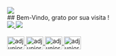 <div align="100%">
<img alingt="100%" src="https://drive.google.com/uc?id=1-280nncWuraiEucxJJY78ix1shkMaleu"/>
</div>
## Bem-Vindo, grato por sua visita !

<div alingt="100%">
  <a href="https://github.com/adjuniorbi">
  <img alingt="100%" src="https://github-readme-stats.vercel.app/api?username=adjuniorbi&show_icons=true&theme=dark&include_all_commits=true&count_private=true"/>
  <img alingt="100%" src="https://github-readme-stats.vercel.app/api/top-langs/?username=adjuniorbi&layout=compact&langs_count=7&theme=dark"/>
</div>
<div style="display: inline_block"><br>
  <img align="center" alt="adjuniorbi-sql" height="30" width="40" src="https://cdn.jsdelivr.net/gh/devicons/devicon/icons/postgresql/postgresql-original.svg"/>
  <img align="center" alt="adjuniorbi-python" height="30" width="40" src="https://cdn.jsdelivr.net/gh/devicons/devicon/icons/python/python-original.svg" />
  <img align="center" alt="adjuniorbi-jupyter" height="30" width="40"src="https://cdn.jsdelivr.net/gh/devicons/devicon/icons/jupyter/jupyter-original-wordmark.svg" />
  <img align="center" alt="adjuniorbi-figma" height="30" width="40"src="https://cdn.jsdelivr.net/gh/devicons/devicon/icons/figma/figma-original.svg" />
          
               
        
  
  
                   

</div>
  
